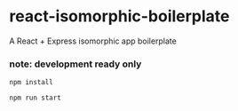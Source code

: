 # react-isomorphic-boilerplate
A React + Express isomorphic app boilerplate

### note: development ready only

`npm install`

`npm run start`
